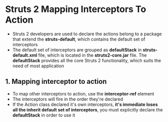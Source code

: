 # Struts 2 Mapping Interceptors To Action
* Struts 2 developers are used to declare the actions belong to a package that extend the **struts-default**, which contains the default set of interceptors
* The default set of interceptors are grouped as **defaultStack** in **struts-default.xml** file, which is located in the **struts2-core.jar** file. The **defaultStack** provides all the core Struts 2 functionality, which suits the need of most application

## 1. Mapping interceptor to action
* To map other interceptors to action, use the **interceptor-ref** element
* The interceptors will fire in the order they're declared
* If the Action class declared it's own interceptors, **it's immediate loses all the inherit default set of interceptors**, you must explicitly declare the **defaultStack** in order to use it